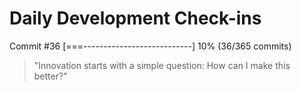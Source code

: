 # Daily Development Check-ins

Commit #36
[===---------------------------] 10% (36/365 commits)

> "Innovation starts with a simple question: How can I make this better?"